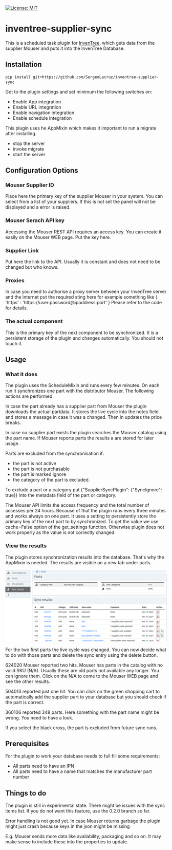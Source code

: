 [![License: MIT](https://img.shields.io/badge/License-MIT-yellow.svg)](https://opensource.org/licenses/MIT)

# inventree-supplier-sync

This is a scheduled task plugin for [InvenTree](https://inventree.org), which gets data from
the supplier Mouser and puts it into the InvenTree Database.

## Installation

```
pip install git+https://github.com/SergeoLacruz/inventree-supplier-sync
```

Got to the plugin settings and set minimum the following switches on:

- Enable App integration
- Enable URL integration
- Enable navigation integration
- Enable schedule integration

This plugin uses he AppMixin which makes it important to run a migrate
after installing.

- stop the server
- invoke migrate
- start the server

## Configuration Options

### Mouser Supplier ID
Place here the primary key of the supplier Mouser in your system. You can select from a list of
your suppliers. If this is not set the panel will not be displayed and a error is raised.

### Mouser Serach API key
Accessing the Mouser REST API requires an access key. You can create it easily on the Mouser
WEB page. Put the key here.

### Supplier Link
Put here the link to the API. Usually it is constant and does not need to be changed but who knows.

### Proxies
In case you need to authorise a proxy server between your InvenTree server and the internet
put the required sting here for example something like { 'https' : 'https://user:password@ipaddress:port' }
Please refer to the code for details.

### The actual component
This is the primary key of the next component to be synchronized. It is a persistent storage
of the plugin and changes automatically. You should not touch it.

## Usage
### What it does
The plugin uses the ScheduleMixin and runs every few minutes. On each run it
synchronizes one part with the distributor Mouser. The following actions are performed:

In case the part already has a supplier part from Mouser the plugin downloads
the actual partdata. It stores the live cycle into the notes field and stores a
message in case it was a changed. Then in updates the price breaks.

In case no supplier part exists the plugin searches the Mouser catalog using the part name.
If Mouser reports parts the results a are stored for later usage.

Parts are excluded from the synchronisation if:

- the part is not active
- the part is not purchasable
- the part is marked ignore
- the category of the part is excluded.

To exclude a part or a category put {"SupplierSyncPlugin": {"SyncIgnore": true}} into
the metadata field of the part or category.

The Mouser API limits the access frequency and the total number of accesses per 24 hours.
Because of that the plugin runs every three minutes and works always on one part. It uses
a setting to persistently store the primary key of the next part to by synchronized. To
get the value we use cache=False option of the get_settings function. Otherwise plugin
does not work properly as the value is not correctly changed.

### View the results
The plugin stores synchronization results into the database. That's why the AppMixin
is needed. The results are visible on a new tab under parts.

![Result Panel](https://github.com/SergeoLacruz/inventree-supplier-sync/blob/master/pictures/results_panel.png)

For the two first parts the live cycle was changed. You can now decide what to do
with those parts and delete the sync entry using the delete button.

624020 Mouser reported two hits. Mouser has parts in the catalog with
no valid SKU (N/A). Usually these are old parts not available any longer.
You can ignore them. Click on the N/A to come to the Mouser WEB page and see the
other results.

504013 reported just one hit. You can click on the green shopping cart to
automatically add the supplier part to your database but you should check
if the part is correct.

360106 reported 348 parts. Here something with the part name might be wrong.
You need to have a look.

If you select the black cross, the part is excluded from future sync runs.

## Prerequisites
For the plugin to work your database needs to full fill some requirements:

- All parts need to have an IPN
- All parts need to have a name that matches the manufacturer part number

## Things to do
The plugin is still in experimental state. There might be issues with the sync items list.
If you do not want this feature, use the 0.2.0 branch so far.

Error handling is not good yet. In case Mouser returns garbage the plugin might just crash
because keys in the json might be missing

E.g. Mouser sends more data like availability, packaging and so on. It may make sense to
include these into the properties to update.
